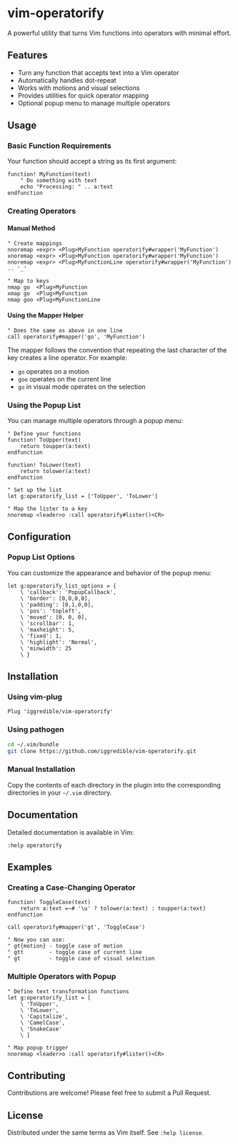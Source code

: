 # vim-operatorify

A powerful utility that turns Vim functions into operators with minimal effort.

## Features

- Turn any function that accepts text into a Vim operator
- Automatically handles dot-repeat
- Works with motions and visual selections
- Provides utilities for quick operator mapping
- Optional popup menu to manage multiple operators

## Usage

### Basic Function Requirements

Your function should accept a string as its first argument:

```vim
function! MyFunction(text)
    " Do something with text
    echo "Processing: " .. a:text
endfunction
```

### Creating Operators

#### Manual Method

```vim
" Create mappings
nnoremap <expr> <Plug>MyFunction operatorify#wrapper('MyFunction')
xnoremap <expr> <Plug>MyFunction operatorify#wrapper('MyFunction')
nnoremap <expr> <Plug>MyFunctionLine operatorify#wrapper('MyFunction') .. '_'

" Map to keys
nmap go  <Plug>MyFunction
xmap go  <Plug>MyFunction
nmap goo <Plug>MyFunctionLine
```

#### Using the Mapper Helper

```vim
" Does the same as above in one line
call operatorify#mapper('go', 'MyFunction')
```

The mapper follows the convention that repeating the last character of the key creates a line operator. For example:
- `go` operates on a motion
- `goo` operates on the current line
- `go` in visual mode operates on the selection

### Using the Popup List

You can manage multiple operators through a popup menu:

```vim
" Define your functions
function! ToUpper(text)
    return toupper(a:text)
endfunction

function! ToLower(text)
    return tolower(a:text)
endfunction

" Set up the list
let g:operatorify_list = ['ToUpper', 'ToLower']

" Map the lister to a key
nnoremap <leader>o :call operatorify#lister()<CR>
```

## Configuration

### Popup List Options

You can customize the appearance and behavior of the popup menu:

```vim
let g:operatorify_list_options = {
    \ 'callback': 'PopupCallback',
    \ 'border': [0,0,0,0],
    \ 'padding': [0,1,0,0],
    \ 'pos': 'topleft',
    \ 'moved': [0, 0, 0],
    \ 'scrollbar': 1,
    \ 'maxheight': 5,
    \ 'fixed': 1,
    \ 'highlight': 'Normal',
    \ 'minwidth': 25
    \ }
```

## Installation

### Using vim-plug

```vim
Plug 'iggredible/vim-operatorify'
```

### Using pathogen

```bash
cd ~/.vim/bundle
git clone https://github.com/iggredible/vim-operatorify.git
```

### Manual Installation

Copy the contents of each directory in the plugin into the corresponding directories in your `~/.vim` directory.

## Documentation

Detailed documentation is available in Vim:
```vim
:help operatorify
```

## Examples

### Creating a Case-Changing Operator

```vim
function! ToggleCase(text)
    return a:text =~# '\u' ? tolower(a:text) : toupper(a:text)
endfunction

call operatorify#mapper('gt', 'ToggleCase')

" Now you can use:
" gt{motion} - toggle case of motion
" gtt        - toggle case of current line
" gt         - toggle case of visual selection
```

### Multiple Operators with Popup

```vim
" Define text transformation functions
let g:operatorify_list = [
    \ 'ToUpper',
    \ 'ToLower',
    \ 'Capitalize',
    \ 'CamelCase',
    \ 'SnakeCase'
    \ ]

" Map popup trigger
nnoremap <leader>o :call operatorify#lister()<CR>
```

## Contributing

Contributions are welcome! Please feel free to submit a Pull Request.

## License

Distributed under the same terms as Vim itself. See `:help license`.
